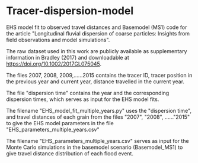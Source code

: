 # Tracer-dispersion-model
EHS model fit to observed travel distances and Basemodel (MS1) code for the article "Longitudinal fluvial dispersion of coarse particles: Insights from field observations and model simulations".

The raw dataset used in this work are publicly available as supplementary information in Bradley (2017) and downloadable at https://doi.org/10.1002/2017GL075045.

The files 2007, 2008, 2009,......2015 contains the tracer ID, tracer position in the previous year and current year, distance travelled in the current year.

The file "dispersion time" contains the year and the corresponding dispersion times, which serves as input for the EHS model fits.

The filename "EHS_model_fit_multiple_years.py" uses the "dispersion time", and travel distances of each grain from the files "2007", "2008", ......"2015" to give the EHS model parameters in the file "EHS_parameters_multiple_years.csv"

The filename "EHS_parameters_multiple_years.csv" serves as input for the Monte Carlo simulations in the basemodel scenario (Basemodel_MS1) to give travel distance distribution of each flood event.
